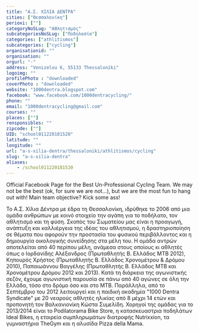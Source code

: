 ```yaml
---
title: "Α.Σ. ΧΙΛΙΑ ΔΕΝΤΡΑ"
cities: ["Θεσσαλονίκη"]
perioxi: [""]
categoryNoSLug: "Αθλητισμός"
subcategoriesNoSLug: ["Ποδηλασία"]
categories: ["athlitismos"]
subcategories: ["cycling"]
organisationid: ""
organisation: ""
orgurl: "-"
address: "Venizelou 6, 55133 Thessaloníki"
logoimg: ""
profilePhoto : "downloaded"
coverPhoto : "downloaded"
website: "1000dentra.blogspot.com"
facebook: "www.facebook.com/1000dentracycling/"
phone: ""
email: "1000dentracycling@gmail.com"
courses: ""
places: [""]
rensponsibles: ""
zipcode: [""]
UID: "school011220181520"
latitude: ""
longitude: ""
url: "a-s-xilia-dentra/thessaloniki/athlitismos/cycling"
slug: "a-s-xilia-dentra"
aliases:
    - /school011220181520
---
```



Official Facebook Page for the Best Un-Professional Cycling Team. We may not be the best (ok, for sure we are not...), but we are the most fun to hang out with! Main team objective? Kick some ass!

Το Α.Σ. Χίλια Δέντρα με έδρα τη Θεσσαλονίκη, ιδρύθηκε το 2006 από μια ομάδα ανθρώπων με κοινό στοιχείο την αγάπη για το ποδήλατο, τον αθλητισμό και τη φύση. Σκοπός του Σωματείου μας είναι η προαγωγή, ανάπτυξη και καλλιέργεια της ιδέας του αθλητισμού, η δραστηριοποίηση σε θέματα που αφορούν την προστασία του φυσικού περιβάλλοντος και η δημιουργία οικολογικής συνείδησης στα μέλη του. Η ομάδα αντρών αποτελείται από 40 περίπου μέλη, ανάμεσα στους οποίους κι αθλητές όπως ο Ιορδανίδης Αλέξανδρος (Πρωταθλητής Β. Ελλάδος ΜΤΒ 2012), Κηπουρός Χρήστος (Πρωταθλητής Β. Ελλάδος Χρονομέτρου &amp; Δρόμου 2010), Παπαιωάννου Βαγγέλης (Πρωταθλητής Β. Ελλάδος ΜΤΒ και Χρονομέτρου Δρόμου 2012 και 2013). Κατά τη διάρκεια της αγωνιστικής σεζόν, έχουμε αγωνιστική παρουσία σε πάνω από 40 αγώνες σε όλη την Ελλάδα, τόσο στο δρόμο όσο και στο ΜΤΒ. Παράλληλα, από το Σεπτέμβριο του 2012 λειτουργεί και η παιδική ακαδημία &quot;1000 Dentra Syndicate&quot; με 20 νεαρούς αθλητές ηλικίας από 8 μέχρι 14 ετών και προπονητή τον Βαλκανιονίκη Κώστα Συμελίδη. Χορηγοί της ομάδας για το 2013/2014 είναι το Podilatorama Bike Store, η κατασκευαστρια ποδηλάτων Ideal Bikes, η εταιρεία συμπληρωμάτων διατροφής Nutrixxion, τα γυμναστήρια TheGym και η αλυσίδα Pizza della Mama.